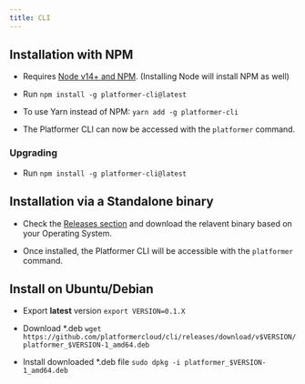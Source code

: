 ```yaml
---
title: CLI
---
```


## Installation with NPM

-   Requires [Node v14+ and NPM](https://nodejs.org/en/download/). (Installing Node will install NPM as well)

-   Run `npm install -g platformer-cli@latest`

-   To use Yarn instead of NPM: `yarn add -g platformer-cli`

-   The Platformer CLI can now be accessed with the `platformer` command.

### Upgrading

-   Run `npm install -g platformer-cli@latest`

## Installation via a Standalone binary

-   Check the [Releases section](https://github.com/platformercloud/cli/releases) and download the relavent binary based on your Operating System.

-   Once installed, the Platformer CLI will be accessible with the `platformer` command.

## Install on Ubuntu/Debian

- Export __latest__ version `export VERSION=0.1.X`

- Download *.deb `wget  https://github.com/platformercloud/cli/releases/download/v$VERSION/platformer_$VERSION-1_amd64.deb`

- Install downloaded *.deb file `sudo dpkg -i platformer_$VERSION-1_amd64.deb `

